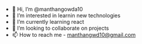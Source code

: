 - 👋 Hi, I’m @manthangowda10
- 👀 I’m interested in learnin new technologies
- 🌱 I’m currently learning react
- 💞️ I’m looking to collaborate on projects
- 📫 How to reach me - manthangwd10@gmail.com

<!---
manthangowda10/manthangowda10 is a ✨ special ✨ repository because its `README.md` (this file) appears on your GitHub profile.
You can click the Preview link to take a look at your changes.
--->
